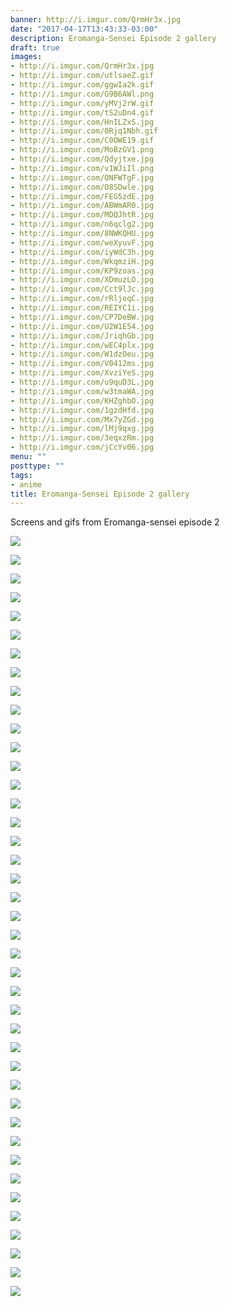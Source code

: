```yaml
---
banner: http://i.imgur.com/QrmHr3x.jpg
date: "2017-04-17T13:43:33-03:00"
description: Eromanga-Sensei Episode 2 gallery
draft: true
images:
- http://i.imgur.com/QrmHr3x.jpg
- http://i.imgur.com/utlsaeZ.gif
- http://i.imgur.com/ggwIa2k.gif
- http://i.imgur.com/G9B6AWl.png
- http://i.imgur.com/yMVj2rW.gif
- http://i.imgur.com/tS2uDn4.gif
- http://i.imgur.com/HnILZxS.jpg
- http://i.imgur.com/0Rjq1Nbh.gif
- http://i.imgur.com/C0OWE19.gif
- http://i.imgur.com/MoBzGV1.png
- http://i.imgur.com/Qdyjtxe.jpg
- http://i.imgur.com/v1WJiIl.png
- http://i.imgur.com/ONFWTgF.jpg
- http://i.imgur.com/O8SDwle.jpg
- http://i.imgur.com/FEG5zdE.jpg
- http://i.imgur.com/ABWmAR0.jpg
- http://i.imgur.com/MDQJhtR.jpg
- http://i.imgur.com/n6qclg2.jpg
- http://i.imgur.com/8NWKQHU.jpg
- http://i.imgur.com/weXyuvF.jpg
- http://i.imgur.com/iyWdC3h.jpg
- http://i.imgur.com/WkqmziH.jpg
- http://i.imgur.com/KP9zoas.jpg
- http://i.imgur.com/XDmuzLO.jpg
- http://i.imgur.com/Cct9lJc.jpg
- http://i.imgur.com/rRljoqC.jpg
- http://i.imgur.com/REIYC1i.jpg
- http://i.imgur.com/CP7DeBW.jpg
- http://i.imgur.com/U2W1E54.jpg
- http://i.imgur.com/JriqhGb.jpg
- http://i.imgur.com/wEC4plx.jpg
- http://i.imgur.com/W1dzOeu.jpg
- http://i.imgur.com/V0412ms.jpg
- http://i.imgur.com/XvziYeS.jpg
- http://i.imgur.com/u9quD3L.jpg
- http://i.imgur.com/w3tmaWA.jpg
- http://i.imgur.com/KHZghbO.jpg
- http://i.imgur.com/1gzdHfd.jpg
- http://i.imgur.com/Mx7yZGd.jpg
- http://i.imgur.com/lMj9qxg.jpg
- http://i.imgur.com/3eqxzRm.jpg
- http://i.imgur.com/jCcYv06.jpg
menu: ""
posttype: ""
tags:
- anime
title: Eromanga-Sensei Episode 2 gallery
---
```


Screens and gifs from Eromanga-sensei episode 2

<!--more-->

![](http://i.imgur.com/C0OWE19.gif)

![](http://i.imgur.com/tS2uDn4.gif)

![](http://i.imgur.com/utlsaeZ.gif)

![](http://i.imgur.com/ggwIa2k.gif)

![](http://i.imgur.com/yMVj2rW.gif)

![](http://i.imgur.com/jCcYv06.jpg)

![](http://i.imgur.com/3eqxzRm.jpg)

![](http://i.imgur.com/lMj9qxg.jpg)

![](http://i.imgur.com/Mx7yZGd.jpg)

![](http://i.imgur.com/KHZghbO.jpg)

![](http://i.imgur.com/w3tmaWA.jpg)

![](http://i.imgur.com/u9quD3L.jpg)

![](http://i.imgur.com/XvziYeS.jpg)

![](http://i.imgur.com/V0412ms.jpg)

![](http://i.imgur.com/W1dzOeu.jpg)

![](http://i.imgur.com/wEC4plx.jpg)

![](http://i.imgur.com/JriqhGb.jpg)

![](http://i.imgur.com/U2W1E54.jpg)

![](http://i.imgur.com/CP7DeBW.jpg)

![](http://i.imgur.com/REIYC1i.jpg)

![](http://i.imgur.com/rRljoqC.jpg)

![](http://i.imgur.com/Cct9lJc.jpg)

![](http://i.imgur.com/XDmuzLO.jpg)

![](http://i.imgur.com/KP9zoas.jpg)

![](http://i.imgur.com/WkqmziH.jpg)

![](http://i.imgur.com/iyWdC3h.jpg)

![](http://i.imgur.com/weXyuvF.jpg)

![](http://i.imgur.com/8NWKQHU.jpg)

![](http://i.imgur.com/n6qclg2.jpg)

![](http://i.imgur.com/MDQJhtR.jpg)

![](http://i.imgur.com/ABWmAR0.jpg)

![](http://i.imgur.com/FEG5zdE.jpg)

![](http://i.imgur.com/O8SDwle.jpg)

![](http://i.imgur.com/ONFWTgF.jpg)

![](http://i.imgur.com/Qdyjtxe.jpg)

![](http://i.imgur.com/MoBzGV1.png)

![](http://i.imgur.com/HnILZxS.jpg)

![](http://i.imgur.com/G9B6AWl.png)

![](http://i.imgur.com/QrmHr3x.jpg)

![](http://i.imgur.com/v1WJiIl.png)

![](http://i.imgur.com/1gzdHfd.jpg)
